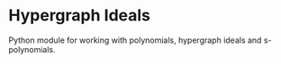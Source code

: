 # Hypergraph Ideals
Python module for working with polynomials, hypergraph ideals and s-polynomials.

